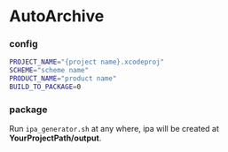 # AutoArchive
### config
```bash
PROJECT_NAME="{project name}.xcodeproj"
SCHEME="scheme name"
PRODUCT_NAME="product name"
BUILD_TO_PACKAGE=0
```

### package
Run `ipa_generator.sh` at any where, ipa will be created at **YourProjectPath/output**.
